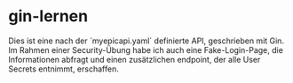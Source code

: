 # gin-lernen

Dies ist eine nach der ´myepicapi.yaml´ definierte API, geschrieben mit Gin. Im Rahmen einer Security-Übung habe ich auch eine Fake-Login-Page, die Informationen abfragt und einen zusätzlichen endpoint, der alle User Secrets entnimmt, erschaffen. 
